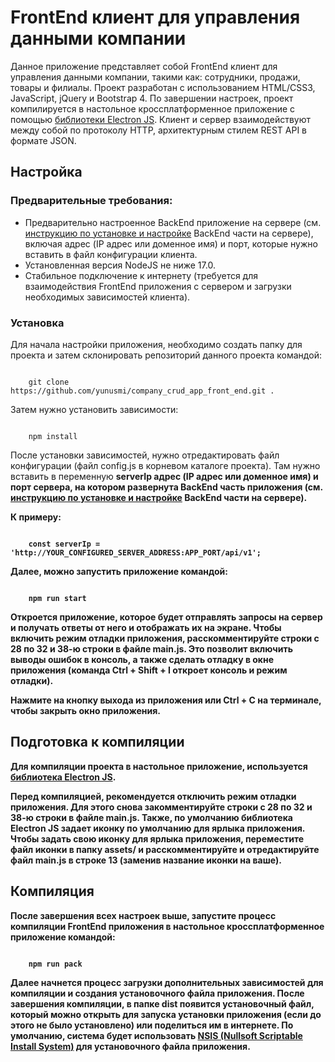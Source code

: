 <h1>FrontEnd клиент для управления данными компании</h1>

<p>Данное приложение представляет собой FrontEnd клиент для управления данными компании, такими как: сотрудники, продажи, товары и филиалы. Проект разработан с использованием HTML/CSS3, JavaScript, jQuery и Bootstrap 4. По завершении настроек, проект компилируется в настольное кроссплатформенное приложение с помощью <a href="https://www.electronjs.org/" target="_blank">библиотеки Electron JS</a>. Клиент и сервер взаимодействуют между собой по протоколу HTTP, архитектурным стилем REST API в формате JSON.</p>

<h2>Настройка</h2>

<h3>Предварительные требования:</h3>

<ul>
  <li>Предварительно настроенное BackEnd приложение на сервере (см. <a href="https://github.com/yunusmi/company_crud_app_backend/blob/master/README_RU.md" target="_blank">инструкцию по установке и настройке</a> BackEnd части на сервере), включая адрес (IP адрес или доменное имя) и порт, которые нужно вставить в файл конфигурации клиента.</li>
  <li>Установленная версия NodeJS не ниже 17.0.</li>
  <li>Стабильное подключение к интернету (требуется для взаимодействия FrontEnd приложения с сервером и загрузки необходимых зависимостей клиента).</li>
</ul>

<h3>Установка</h3>

<p>Для начала настройки приложения, необходимо создать папку для проекта и затем склонировать репозиторий данного проекта командой:</p>

<pre><code>
    git clone https://github.com/yunusmi/company_crud_app_front_end.git .
</code></pre>

<p>Затем нужно установить зависимости:</p>

<pre><code>
    npm install
</code></pre>

<p>После установки зависимостей, нужно отредактировать файл конфигурации (файл config.js в корневом каталоге проекта). Там нужно вставить в переменную <b>serverIp<b> адрес (IP адрес или доменное имя) и порт сервера, на котором развернута BackEnd часть приложения (см. <a href="https://github.com/yunusmi/company_crud_app_backend/blob/master/README_RU.md" target="_blank">инструкцию по установке и настройке</a> BackEnd части на сервере).</p>

<p>К примеру:</p>

<pre><code>
    const serverIp = 'http://YOUR_CONFIGURED_SERVER_ADDRESS:APP_PORT/api/v1';
</code></pre>

<p>Далее, можно запустить приложение командой:</p>

<pre><code>
    npm run start
</code></pre>

<p>Откроется приложение, которое будет отправлять запросы на сервер и получать ответы от него и отображать их на экране. Чтобы включить режим отладки приложения, расскомментируйте строки с 28 по 32 и 38-ю строки в файле <b>main.js</b>. Это позволит включить выводы ошибок в консоль, а также сделать отладку в окне приложения (<b>команда Ctrl + Shift + I</b> откроет консоль и режим отладки).</p>

<p>Нажмите на кнопку выхода из приложения или <b>Ctrl + C</b> на терминале, чтобы закрыть окно приложения.</p>

<h2>Подготовка к компиляции</h2>

<p>Для компиляции проекта в настольное приложение, используется <a href="https://www.electronjs.org/" target="_blank">библиотека Electron JS</a>. </p>

<p>Перед компиляцией, рекомендуется отключить режим отладки приложения. Для этого снова закомментируйте строки с 28 по 32 и 38-ю строки в файле <b>main.js</b>. Также, по умолчанию библиотека Electron JS <b>задает иконку по умолчанию для ярлыка приложения</b>. Чтобы задать свою иконку для ярлыка приложения, переместите файл иконки в папку <b>assets/</b> и расскомментируйте и отредактируйте файл <b>main.js в строке 13 (заменив название иконки на ваше)</b>.</p>

<h2>Компиляция</h2>

<p>После завершения всех настроек выше, запустите процесс компиляции FrontEnd приложения в настольное кроссплатформенное приложение командой:</p>

<pre><code>
    npm run pack
</code></pre>

<p>Далее начнется процесс загрузки дополнительных зависимостей для компиляции и создания установочного файла приложения. После завершения компиляции, в папке dist появится установочный файл, который можно открыть для запуска установки приложения (если до этого не было установлено) или поделиться им в интернете. По умолчанию, система будет использовать <a href="https://ru.wikipedia.org/wiki/Nullsoft_Scriptable_Install_System" target="_blank">NSIS (Nullsoft Scriptable Install System)</a> для установочного файла приложения.</p>
